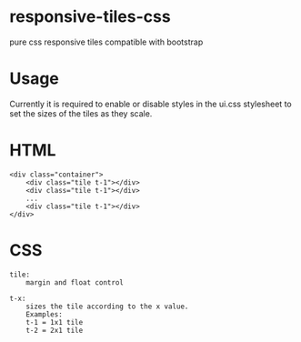responsive-tiles-css
====================

pure css responsive tiles compatible with bootstrap


Usage
=====

Currently it is required to enable or disable styles in the ui.css stylesheet to set the sizes of the tiles as they scale. 



HTML
====

	<div class="container">
		<div class="tile t-1"></div>
		<div class="tile t-1"></div>
		...
		<div class="tile t-1"></div>
	</div>

CSS
===

	tile:
		margin and float control

	t-x:
		sizes the tile according to the x value.
		Examples:
		t-1 = 1x1 tile
		t-2 = 2x1 tile